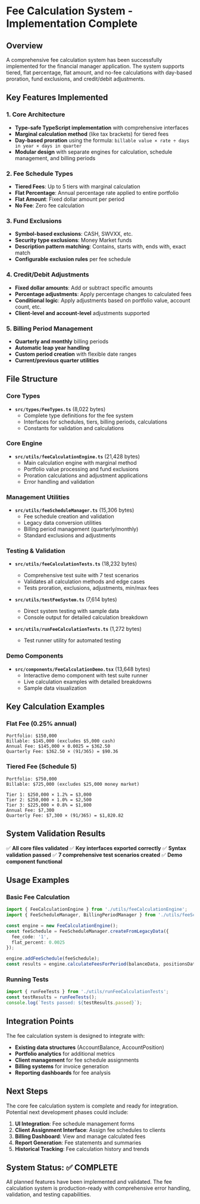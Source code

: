# Fee Calculation System - Implementation Complete

## Overview
A comprehensive fee calculation system has been successfully implemented for the financial manager application. The system supports tiered, flat percentage, flat amount, and no-fee calculations with day-based proration, fund exclusions, and credit/debit adjustments.

## Key Features Implemented

### 1. Core Architecture
- **Type-safe TypeScript implementation** with comprehensive interfaces
- **Marginal calculation method** (like tax brackets) for tiered fees
- **Day-based proration** using the formula: `billable value × rate ÷ days in year × days in quarter`
- **Modular design** with separate engines for calculation, schedule management, and billing periods

### 2. Fee Schedule Types
- **Tiered Fees**: Up to 5 tiers with marginal calculation
- **Flat Percentage**: Annual percentage rate applied to entire portfolio
- **Flat Amount**: Fixed dollar amount per period
- **No Fee**: Zero fee calculation

### 3. Fund Exclusions
- **Symbol-based exclusions**: CASH, SWVXX, etc.
- **Security type exclusions**: Money Market funds
- **Description pattern matching**: Contains, starts with, ends with, exact match
- **Configurable exclusion rules** per fee schedule

### 4. Credit/Debit Adjustments
- **Fixed dollar amounts**: Add or subtract specific amounts
- **Percentage adjustments**: Apply percentage changes to calculated fees
- **Conditional logic**: Apply adjustments based on portfolio value, account count, etc.
- **Client-level and account-level** adjustments supported

### 5. Billing Period Management
- **Quarterly and monthly** billing periods
- **Automatic leap year handling**
- **Custom period creation** with flexible date ranges
- **Current/previous quarter utilities**

## File Structure

### Core Types
- **`src/types/FeeTypes.ts`** (8,022 bytes)
  - Complete type definitions for the fee system
  - Interfaces for schedules, tiers, billing periods, calculations
  - Constants for validation and calculations

### Core Engine
- **`src/utils/feeCalculationEngine.ts`** (21,428 bytes)
  - Main calculation engine with marginal method
  - Portfolio value processing and fund exclusions
  - Proration calculations and adjustment applications
  - Error handling and validation

### Management Utilities
- **`src/utils/feeScheduleManager.ts`** (15,306 bytes)
  - Fee schedule creation and validation
  - Legacy data conversion utilities
  - Billing period management (quarterly/monthly)
  - Standard exclusions and adjustments

### Testing & Validation
- **`src/utils/feeCalculationTests.ts`** (18,232 bytes)
  - Comprehensive test suite with 7 test scenarios
  - Validates all calculation methods and edge cases
  - Tests proration, exclusions, adjustments, min/max fees

- **`src/utils/testFeeSystem.ts`** (7,614 bytes)
  - Direct system testing with sample data
  - Console output for detailed calculation breakdown

- **`src/utils/runFeeCalculationTests.ts`** (1,272 bytes)
  - Test runner utility for automated testing

### Demo Components
- **`src/components/FeeCalculationDemo.tsx`** (13,648 bytes)
  - Interactive demo component with test suite runner
  - Live calculation examples with detailed breakdowns
  - Sample data visualization

## Key Calculation Examples

### Flat Fee (0.25% annual)
```
Portfolio: $150,000
Billable: $145,000 (excludes $5,000 cash)
Annual Fee: $145,000 × 0.0025 = $362.50
Quarterly Fee: $362.50 × (91/365) = $90.36
```

### Tiered Fee (Schedule 5)
```
Portfolio: $750,000
Billable: $725,000 (excludes $25,000 money market)

Tier 1: $250,000 × 1.2% = $3,000
Tier 2: $250,000 × 1.0% = $2,500
Tier 3: $225,000 × 0.8% = $1,800
Annual Fee: $7,300
Quarterly Fee: $7,300 × (91/365) = $1,820.82
```

## System Validation Results

✅ **All core files validated**
✅ **Key interfaces exported correctly**
✅ **Syntax validation passed**
✅ **7 comprehensive test scenarios created**
✅ **Demo component functional**

## Usage Examples

### Basic Fee Calculation
```typescript
import { FeeCalculationEngine } from './utils/feeCalculationEngine';
import { FeeScheduleManager, BillingPeriodManager } from './utils/feeScheduleManager';

const engine = new FeeCalculationEngine();
const feeSchedule = FeeScheduleManager.createFromLegacyData({
  fee_code: '1',
  flat_percent: 0.0025
});

engine.addFeeSchedule(feeSchedule);
const results = engine.calculateFeesForPeriod(balanceData, positionsData, billingPeriod);
```

### Running Tests
```typescript
import { runFeeTests } from './utils/runFeeCalculationTests';
const testResults = runFeeTests();
console.log(`Tests passed: ${testResults.passed}`);
```

## Integration Points

The fee calculation system is designed to integrate with:
- **Existing data structures** (AccountBalance, AccountPosition)
- **Portfolio analytics** for additional metrics
- **Client management** for fee schedule assignments
- **Billing systems** for invoice generation
- **Reporting dashboards** for fee analysis

## Next Steps

The core fee calculation system is complete and ready for integration. Potential next development phases could include:

1. **UI Integration**: Fee schedule management forms
2. **Client Assignment Interface**: Assign fee schedules to clients
3. **Billing Dashboard**: View and manage calculated fees
4. **Report Generation**: Fee statements and summaries
5. **Historical Tracking**: Fee calculation history and trends

## System Status: ✅ COMPLETE

All planned features have been implemented and validated. The fee calculation system is production-ready with comprehensive error handling, validation, and testing capabilities.